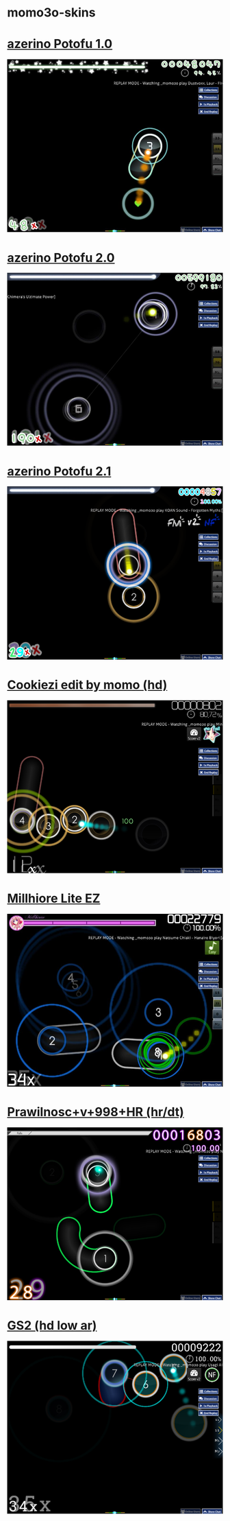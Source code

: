 # momo3o-skins

# [azerino Potofu 1.0](https://github.com/sailornekochan/momo3o-skins/raw/main/osk/azerino%20Potofu.osk)
![](https://github.com/sailornekochan/momo3o-skins/raw/main/img/azerino%20Potofu.jpg)

# [azerino Potofu 2.0](https://github.com/sailornekochan/momo3o-skins/raw/main/osk/azerino%20Potofu%202.0.osk)
![](https://github.com/sailornekochan/momo3o-skins/blob/main/img/azerino%20Potofu%202.0.jpg?raw=true)

# [azerino Potofu 2.1](https://github.com/sailornekochan/momo3o-skins/raw/main/osk/azerino%20Potofu%202.1.osk)
![](https://github.com/sailornekochan/momo3o-skins/blob/main/img/azerino%20Potofu%202.1.png?raw=true)

# [Cookiezi edit by momo (hd)](https://github.com/sailornekochan/momo3o-skins/raw/main/osk/Cookiezi%20edit%20by%20momo.osk)
![](https://github.com/sailornekochan/momo3o-skins/blob/main/img/Cookiezi%20edit%20by%20momo.osk.png?raw=true)

# [Millhiore Lite EZ](https://github.com/sailornekochan/momo3o-skins/raw/main/osk/Millhiore%20Lite%20EZ.osk)
![](https://github.com/sailornekochan/momo3o-skins/blob/main/img/Millhiore%20Lite%20EZ.jpg?raw=true)

# [Prawilnosc+v+998+HR (hr/dt)](https://github.com/sailornekochan/momo3o-skins/raw/main/osk/Prawilnosc%2Bv%2B998%2BHR.osk)
![](https://github.com/sailornekochan/momo3o-skins/blob/main/img/Prawilnosc+v+998+HR.png?raw=true)

# [GS2 (hd low ar)](https://github.com/sailornekochan/momo3o-skins/raw/main/osk/GS2.osk)
![](https://github.com/sailornekochan/momo3o-skins/blob/main/img/GS2.png?raw=true)

